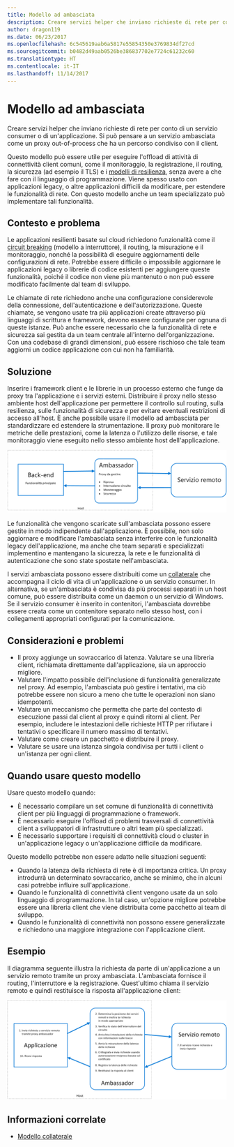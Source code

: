```yaml
---
title: Modello ad ambasciata
description: Creare servizi helper che inviano richieste di rete per conto di un servizio consumer o di un'applicazione.
author: dragon119
ms.date: 06/23/2017
ms.openlocfilehash: 6c545619aab6a5817e55854350e3769834df27cd
ms.sourcegitcommit: b0482d49aab0526be386837702e7724c61232c60
ms.translationtype: HT
ms.contentlocale: it-IT
ms.lasthandoff: 11/14/2017
---
```

# <a name="ambassador-pattern"></a>Modello ad ambasciata

Creare servizi helper che inviano richieste di rete per conto di un servizio consumer o di un'applicazione. Si può pensare a un servizio ambasciata come un proxy out-of-process che ha un percorso condiviso con il client.

Questo modello può essere utile per eseguire l'offload di attività di connettività client comuni, come il monitoraggio, la registrazione, il routing, la sicurezza (ad esempio il TLS) e i [modelli di resilienza][resiliency-patterns], senza avere a che fare con il linguaggio di programmazione. Viene spesso usato con applicazioni legacy, o altre applicazioni difficili da modificare, per estendere le funzionalità di rete. Con questo modello anche un team specializzato può implementare tali funzionalità.

## <a name="context-and-problem"></a>Contesto e problema

Le applicazioni resilienti basate sul cloud richiedono funzionalità come il [circuit breaking][circuit-breaker] (modello a interruttore), il routing, la misurazione e il monitoraggio, nonché la possibilità di eseguire aggiornamenti delle configurazioni di rete. Potrebbe essere difficile o impossibile aggiornare le applicazioni legacy o librerie di codice esistenti per aggiungere queste funzionalità, poiché il codice non viene più mantenuto o non può essere modificato facilmente dal team di sviluppo.

Le chiamate di rete richiedono anche una configurazione considerevole della connessione, dell'autenticazione e dell'autorizzazione. Queste chiamate, se vengono usate tra più applicazioni create attraverso più linguaggi di scrittura e framework, devono essere configurate per ognuna di queste istanze. Può anche essere necessario che la funzionalità di rete e sicurezza sai gestita da un team centrale all'interno dell'organizzazione. Con una codebase di grandi dimensioni, può essere rischioso che tale team aggiorni un codice applicazione con cui non ha familiarità.

## <a name="solution"></a>Soluzione

Inserire i framework client e le librerie in un processo esterno che funge da proxy tra l'applicazione e i servizi esterni. Distribuire il proxy nello stesso ambiente host dell'applicazione per permettere il controllo sul routing, sulla resilienza, sulle funzionalità di sicurezza e per evitare eventuali restrizioni di accesso all'host. È anche possibile usare il modello ad ambasciata per standardizzare ed estendere la strumentazione. Il proxy può monitorare le metriche delle prestazioni, come la latenza o l'utilizzo delle risorse, e tale monitoraggio viene eseguito nello stesso ambiente host dell'applicazione.

![](./_images/ambassador.png)

Le funzionalità che vengono scaricate sull'ambasciata possono essere gestite in modo indipendente dall'applicazione. È possibile, non solo aggiornare e modificare l'ambasciata senza interferire con le funzionalità legacy dell'applicazione, ma anche che team separati e specializzati implementino e mantengano la sicurezza, la rete e le funzionalità di autenticazione che sono state spostate nell'ambasciata.

I servizi ambasciata possono essere distribuiti come un [collaterale][sidecar] che accompagna il ciclo di vita di un'applicazione o un servizio consumer. In alternativa, se un'ambasciata è condivisa da più processi separati in un host comune, può essere distribuita come un daemon o un servizio di Windows. Se il servizio consumer è inserito in contenitori, l'ambasciata dovrebbe essere creata come un contenitore separato nello stesso host, con i collegamenti appropriati configurati per la comunicazione.

## <a name="issues-and-considerations"></a>Considerazioni e problemi

- Il proxy aggiunge un sovraccarico di latenza. Valutare se una libreria client, richiamata direttamente dall'applicazione, sia un approccio migliore.
- Valutare l'impatto possibile dell'inclusione di funzionalità generalizzate nel proxy. Ad esempio, l'ambasciata può gestire i tentativi, ma ciò potrebbe essere non sicuro a meno che tutte le operazioni non siano idempotenti.
- Valutare un meccanismo che permetta che parte del contesto di esecuzione passi dal client al proxy e quindi ritorni al client. Per esempio, includere le intestazioni delle richieste HTTP per rifiutare i tentativi o specificare il numero massimo di tentativi.
- Valutare come creare un pacchetto e distribuire il proxy.
- Valutare se usare una istanza singola condivisa per tutti i client o un'istanza per ogni client.

## <a name="when-to-use-this-pattern"></a>Quando usare questo modello

Usare questo modello quando:

- È necessario compilare un set comune di funzionalità di connettività client per più linguaggi di programmazione o framework.
- È necessario eseguire l'offload di problemi trasversali di connettività client a sviluppatori di infrastrutture o altri team più specializzati.
- È necessario supportare i requisiti di connettività cloud o cluster in un'applicazione legacy o un'applicazione difficile da modificare.

Questo modello potrebbe non essere adatto nelle situazioni seguenti:

- Quando la latenza della richiesta di rete è di importanza critica. Un proxy introdurrà un determinato sovraccarico, anche se minimo, che in alcuni casi potrebbe influire sull'applicazione.
- Quando le funzionalità di connettività client vengono usate da un solo linguaggio di programmazione. In tal caso, un'opzione migliore potrebbe essere una libreria client che viene distribuita come pacchetto ai team di sviluppo.
- Quando le funzionalità di connettività non possono essere generalizzate e richiedono una maggiore integrazione con l'applicazione client.

## <a name="example"></a>Esempio

Il diagramma seguente illustra la richiesta da parte di un'applicazione a un servizio remoto tramite un proxy ambasciata. L'ambasciata fornisce il routing, l'interruttore e la registrazione. Quest'ultimo chiama il servizio remoto e quindi restituisce la risposta all'applicazione client:

![](./_images/ambassador-example.png) 

## <a name="related-guidance"></a>Informazioni correlate

- [Modello collaterale](./sidecar.md)

<!-- links -->

[circuit-breaker]: ./circuit-breaker.md
[resiliency-patterns]: ./category/resiliency.md
[sidecar]: ./sidecar.md
